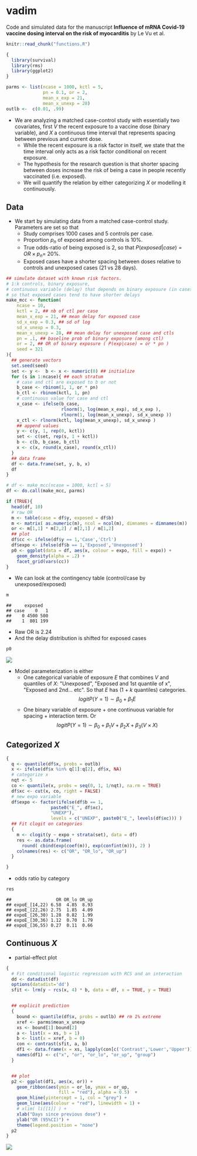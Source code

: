 # vadim

Code and simulated data for the manuscript **Influence of mRNA Covid-19 vaccine dosing interval on the risk of myocarditis** by Le Vu et al.


```r
knitr::read_chunk("functions.R")
```


```r
{
  library(survival)
  library(rms)
  library(ggplot2)
}
```


```r
parms <- list(ncase = 1000, kctl = 5,
              pn = 0.1, or = 2,
              mean_x_exp = 21,
              mean_x_unexp = 28)
outlb <-  c(0.01, .99)
```

- We are analyzing a matched case-control study with essentially two covariates, first $V$ the recent exposure to a vaccine dose (binary variable), and $X$ a continuous time interval that represents spacing between previous and current dose.
    - While the recent exposure is a risk factor in itself, we state that the time interval only acts as a risk factor conditional on recent exposure.
    - The hypothesis for the research question is that shorter spacing between doses increase the risk of being a case in people recently vaccinated (i.e. exposed).
    - We will quantify the relation by either categorizing $X$ or modelling it continuously.
 
## Data   
- We start by simulating data from a matched case-control study. Parameters are set so that
    - Study comprises 1000 cases and 5 controls per case.
    - Proportion $p_n$ of exposed among controls is 10%.
    - True odds-ratio of being exposed is 2, so that $P(exposed|case) = OR \times p_n =$ 20%.
    - Exposed cases have a shorter spacing between doses relative to controls and unexposed cases (21 vs 28 days).
    

```r
## simulate dataset with known risk factors.
# 1:k controls, binary exposure,
# continuous variable (delay) that depends on binary exposure (in cases)
# so that exposed cases tend to have shorter delays
make_mcc <- function(
    ncase = 10,
    kctl = 2, ## nb of ctl per case
    mean_x_exp = 21, ## mean delay for exposed case
    sd_x_exp = 0.3, ## sd of log
    sd_x_unexp = 0.3,
    mean_x_unexp = 28, ## mean delay for unexposed case and ctls
    pn = .1, ## baseline prob of binary exposure (among ctl)
    or = 2, ## OR of binary exposure ( P(exp|case) = or * pn )
    seed = 321
){
  ## generate vectors
  set.seed(seed)
  set <- y <-  b <- x <- numeric(0) ## initialize
  for (s in 1:ncase){ ## each stratum
    # case and ctl are exposed to b or not
    b_case <- rbinom(1, 1, or * pn)
    b_ctl <- rbinom(kctl, 1, pn)
    # continuous value for case and ctl
    x_case <- ifelse(b_case,
                     rlnorm(1, log(mean_x_exp), sd_x_exp ),
                     rlnorm(1, log(mean_x_unexp), sd_x_unexp ))
    x_ctl <- rlnorm(kctl, log(mean_x_unexp), sd_x_unexp )
    ## append values
    y <- c(y, 1, rep(0, kctl))
    set <- c(set, rep(s, 1 + kctl))
    b <- c(b, b_case, b_ctl)
    x <- c(x, round(x_case), round(x_ctl))
  }
  ## data frame
  df <- data.frame(set, y, b, x)
  df
}
```



```r
# df <- make_mcc(ncase = 1000, kctl = 5)
df <- do.call(make_mcc, parms)
```


```r
if (TRUE){
  head(df, 10)
  # raw OR
  m <- table(case = df$y, exposed = df$b)
  m <- matrix( as.numeric(m), ncol = ncol(m), dimnames = dimnames(m))
  or <- m[1,1] * m[2,2] / m[2,1] / m[1,2]
  ## plot
  df$cc <- ifelse(df$y == 1,'Case','Ctrl')
  df$expo <- ifelse(df$b == 1,'Exposed','Unexposed')
  p0 <- ggplot(data = df, aes(x, colour = expo, fill = expo)) +
    geom_density(alpha = .2) +
    facet_grid(vars(cc))
}
```
- We can look at the contingency table (control/case by unexposed/exposed)

```r
m
```

```
##     exposed
## case    0   1
##    0 4500 500
##    1  801 199
```
- Raw OR is 2.24
- And the delay distribution is shifted for exposed cases

```r
p0
```

![](./R/vignette_files/figure-html/unnamed-chunk-3-1.png)<!-- -->

- Model parameterization is either
   - One categorical variable of exposure $E$ that combines $V$ and quantiles of $X$: "Unexposed", "Exposed and 1st quantile of x", "Exposed and 2nd... etc". So that $E$ has (1 + $k$ quantiles) categories.
   $$logitP(Y=1) \sim \beta_0 + \beta_1 E$$
   - One binary variable of exposure + one continuous variable for spacing + interaction term. Or $$logitP(Y=1) \sim \beta_0 + \beta_1 V + \beta_2 X + \beta_3 (V \times X)$$

## Categorized $X$

```r
{
  q <- quantile(df$x, probs = outlb)
  x <- ifelse(df$x %in% q[1]:q[2], df$x, NA)
  # categorize x
  nqt <- 5
  co <- quantile(x, probs = seq(0, 1, 1/nqt), na.rm = TRUE)
  df$xc <- cut(x, co, right = FALSE)
  # new expo variable
  df$expo <- factor(ifelse(df$b == 1,
                 paste0("E_", df$xc),
                 "UNEXP"),
                 levels = c("UNEXP", paste0("E_", levels(df$xc))) )
  ## Fit clogit on categories
  {
    m <- clogit(y ~ expo + strata(set), data = df)
    res <- as.data.frame(
      round( cbind(exp(coef(m)), exp(confint(m))), 2) )
    colnames(res) <- c("OR", "OR_lo", "OR_up")
  }

}
```
- odds ratio by category

```r
res
```

```
##                 OR OR_lo OR_up
## expoE_[14,22) 6.58  4.85  8.93
## expoE_[22,26) 2.75  1.85  4.09
## expoE_[26,30) 1.28  0.82  1.99
## expoE_[30,36) 1.12  0.70  1.79
## expoE_[36,55) 0.27  0.11  0.66
```
## Continuous $X$
- partial-effect plot 

```r
{
  # Fit conditional logistic regression with RCS and an interaction
  dd <- datadist(df)
  options(datadist='dd')
  sfit <- lrm(y ~ rcs(x, 4) * b, data = df, x = TRUE, y = TRUE)


  ## explicit prediction
  {
    bound <- quantile(df$x, probs = outlb) ## rm 1% extreme
    xref <- parms$mean_x_unexp
    xs <- bound[1]:bound[2]
    a <- list(x = xs, b = 1)
    b <- list(x = xref, b = 0)
    con <- contrast(sfit, a, b)
    df1 <- data.frame(x = xs, lapply(con[c('Contrast','Lower','Upper')], exp), 1 )
    names(df1) <- c("x", "or", "or_lo", "or_up", "group")
  }


  ## plot
  p2 <- ggplot(df1, aes(x, or)) +
    geom_ribbon(aes(ymin = or_lo, ymax = or_up,
                    fill = "red"), alpha = 0.5)  +
    geom_hline(yintercept = 1, col = "grey") +
    geom_line(aes(colour = "red"), linewidth = 1) +
    # xlim( li[[1]] ) +
    xlab("Days since previous dose") +
    ylab("OR (95%CI)") +
    theme(legend.position = "none")
  p2
}
```

![](./R/vignette_files/figure-html/spline-1.png)<!-- -->

